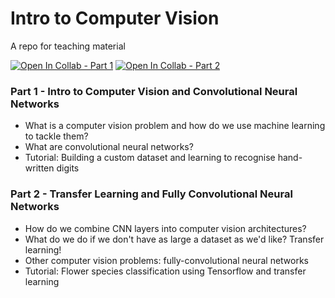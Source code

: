 # Intro to Computer Vision
A repo for teaching material

[![Open In Collab - Part 1](https://colab.research.google.com/assets/colab-badge.svg)](https://colab.research.google.com/github/Lkruitwagen/teaching_computer_vision/blob/main/class_12_intro_cv_cnns.ipynb)
[![Open In Collab - Part 2](https://colab.research.google.com/assets/colab-badge.svg)](https://colab.research.google.com/github/Lkruitwagen/teaching_computer_vision/blob/main/class_13_transfer_learning_fcnns.ipynb)

### Part 1 - Intro to Computer Vision and Convolutional Neural Networks

- What is a computer vision problem and how do we use machine learning to tackle them?
- What are convolutional neural networks?
- Tutorial: Building a custom dataset and learning to recognise hand-written digits

### Part 2 - Transfer Learning and Fully Convolutional Neural Networks

- How do we combine CNN layers into computer vision architectures?
- What do we do if we don't have as large a dataset as we'd like? Transfer learning!
- Other computer vision problems: fully-convolutional neural networks
- Tutorial: Flower species classification using Tensorflow and transfer learning
